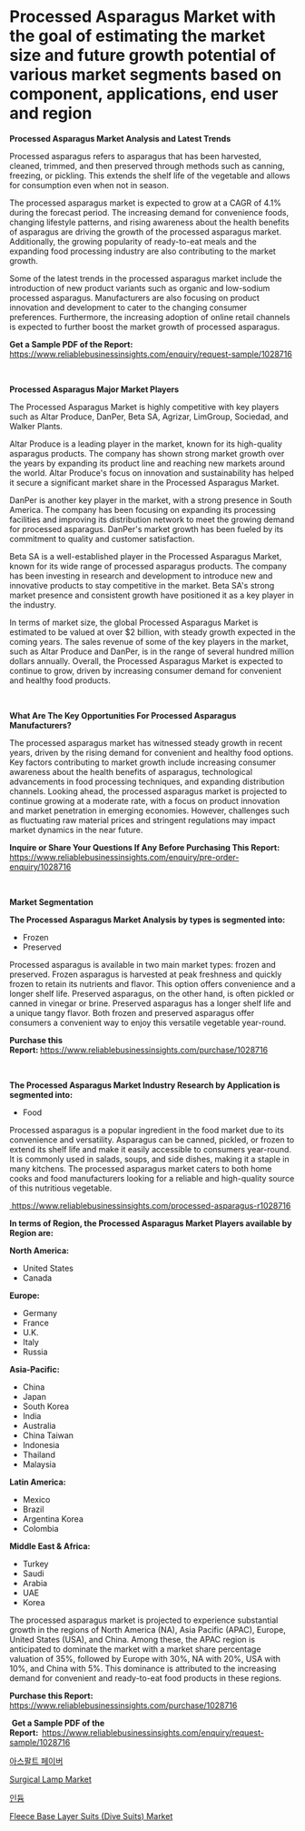<p><h1>Processed Asparagus Market with the goal of estimating the market size and future growth potential of various market segments based on component, applications, end user and region</h1></p><p><strong>Processed Asparagus Market Analysis and Latest Trends</strong></p>
<p><p>Processed asparagus refers to asparagus that has been harvested, cleaned, trimmed, and then preserved through methods such as canning, freezing, or pickling. This extends the shelf life of the vegetable and allows for consumption even when not in season.</p><p>The processed asparagus market is expected to grow at a CAGR of 4.1% during the forecast period. The increasing demand for convenience foods, changing lifestyle patterns, and rising awareness about the health benefits of asparagus are driving the growth of the processed asparagus market. Additionally, the growing popularity of ready-to-eat meals and the expanding food processing industry are also contributing to the market growth.</p><p>Some of the latest trends in the processed asparagus market include the introduction of new product variants such as organic and low-sodium processed asparagus. Manufacturers are also focusing on product innovation and development to cater to the changing consumer preferences. Furthermore, the increasing adoption of online retail channels is expected to further boost the market growth of processed asparagus.</p></p>
<p><strong>Get a Sample PDF of the Report:&nbsp;</strong> <a href="https://www.reliablebusinessinsights.com/enquiry/request-sample/1028716">https://www.reliablebusinessinsights.com/enquiry/request-sample/1028716</a></p>
<p>&nbsp;</p>
<p><strong>Processed Asparagus Major Market Players</strong></p>
<p><p>The Processed Asparagus Market is highly competitive with key players such as Altar Produce, DanPer, Beta SA, Agrizar, LimGroup, Sociedad, and Walker Plants. </p><p>Altar Produce is a leading player in the market, known for its high-quality asparagus products. The company has shown strong market growth over the years by expanding its product line and reaching new markets around the world. Altar Produce's focus on innovation and sustainability has helped it secure a significant market share in the Processed Asparagus Market.</p><p>DanPer is another key player in the market, with a strong presence in South America. The company has been focusing on expanding its processing facilities and improving its distribution network to meet the growing demand for processed asparagus. DanPer's market growth has been fueled by its commitment to quality and customer satisfaction.</p><p>Beta SA is a well-established player in the Processed Asparagus Market, known for its wide range of processed asparagus products. The company has been investing in research and development to introduce new and innovative products to stay competitive in the market. Beta SA's strong market presence and consistent growth have positioned it as a key player in the industry.</p><p>In terms of market size, the global Processed Asparagus Market is estimated to be valued at over $2 billion, with steady growth expected in the coming years. The sales revenue of some of the key players in the market, such as Altar Produce and DanPer, is in the range of several hundred million dollars annually. Overall, the Processed Asparagus Market is expected to continue to grow, driven by increasing consumer demand for convenient and healthy food products.</p></p>
<p>&nbsp;</p>
<p><strong>What Are The Key Opportunities For Processed Asparagus Manufacturers?</strong></p>
<p><p>The processed asparagus market has witnessed steady growth in recent years, driven by the rising demand for convenient and healthy food options. Key factors contributing to market growth include increasing consumer awareness about the health benefits of asparagus, technological advancements in food processing techniques, and expanding distribution channels. Looking ahead, the processed asparagus market is projected to continue growing at a moderate rate, with a focus on product innovation and market penetration in emerging economies. However, challenges such as fluctuating raw material prices and stringent regulations may impact market dynamics in the near future.</p></p>
<p><strong>Inquire or Share Your Questions If Any Before Purchasing This Report:</strong> <a href="https://www.reliablebusinessinsights.com/enquiry/pre-order-enquiry/1028716">https://www.reliablebusinessinsights.com/enquiry/pre-order-enquiry/1028716</a></p>
<p>&nbsp;</p>
<p><strong>Market Segmentation</strong></p>
<p><strong>The Processed Asparagus Market Analysis by types is segmented into:</strong></p>
<p><ul><li>Frozen</li><li>Preserved</li></ul></p>
<p><p>Processed asparagus is available in two main market types: frozen and preserved. Frozen asparagus is harvested at peak freshness and quickly frozen to retain its nutrients and flavor. This option offers convenience and a longer shelf life. Preserved asparagus, on the other hand, is often pickled or canned in vinegar or brine. Preserved asparagus has a longer shelf life and a unique tangy flavor. Both frozen and preserved asparagus offer consumers a convenient way to enjoy this versatile vegetable year-round.</p></p>
<p><strong>Purchase this Report:&nbsp;</strong><a href="https://www.reliablebusinessinsights.com/purchase/1028716">https://www.reliablebusinessinsights.com/purchase/1028716</a></p>
<p>&nbsp;</p>
<p><strong>The Processed Asparagus Market Industry Research by Application is segmented into:</strong></p>
<p><ul><li>Food</li></ul></p>
<p><p>Processed asparagus is a popular ingredient in the food market due to its convenience and versatility. Asparagus can be canned, pickled, or frozen to extend its shelf life and make it easily accessible to consumers year-round. It is commonly used in salads, soups, and side dishes, making it a staple in many kitchens. The processed asparagus market caters to both home cooks and food manufacturers looking for a reliable and high-quality source of this nutritious vegetable.</p></p>
<p><a href="https://www.reliablebusinessinsights.com/processed-asparagus-r1028716">&nbsp;https://www.reliablebusinessinsights.com/processed-asparagus-r1028716</a></p>
<p><strong>In terms of Region, the Processed Asparagus Market Players available by Region are:</strong></p>
<p>
    <p> <strong> North America: </strong>
        <ul>
            <li>United States</li>
            <li>Canada</li>
        </ul>
        </p> 
    <p> <strong> Europe: </strong>
        <ul>
            <li>Germany</li>
            <li>France</li>
            <li>U.K.</li>
            <li>Italy</li>
            <li>Russia</li>
        </ul>
        </p> 
    <p> <strong> Asia-Pacific: </strong>
        <ul>
            <li>China</li>
            <li>Japan</li>
            <li>South Korea</li>
            <li>India</li>
            <li>Australia</li>
            <li>China Taiwan</li>
            <li>Indonesia</li>
            <li>Thailand</li>
            <li>Malaysia</li>
        </ul>
        </p> 
    <p> <strong> Latin America: </strong>
        <ul>
            <li>Mexico</li>
            <li>Brazil</li>
            <li>Argentina Korea</li>
            <li>Colombia</li>
        </ul>
        </p> 
    <p> <strong> Middle East & Africa: </strong>
        <ul>
            <li>Turkey</li>
            <li>Saudi</li>
            <li>Arabia</li>
            <li>UAE</li>
            <li>Korea</li>
        </ul>
    </p>
    </p>
<p><p>The processed asparagus market is projected to experience substantial growth in the regions of North America (NA), Asia Pacific (APAC), Europe, United States (USA), and China. Among these, the APAC region is anticipated to dominate the market with a market share percentage valuation of 35%, followed by Europe with 30%, NA with 20%, USA with 10%, and China with 5%. This dominance is attributed to the increasing demand for convenient and ready-to-eat food products in these regions.</p></p>
<p><strong>Purchase this Report: </strong><a href="https://www.reliablebusinessinsights.com/purchase/1028716">https://www.reliablebusinessinsights.com/purchase/1028716</a></p>
<p>&nbsp;<strong>Get a Sample PDF of the Report:&nbsp;&nbsp;</strong><a href="https://www.reliablebusinessinsights.com/enquiry/request-sample/1028716">https://www.reliablebusinessinsights.com/enquiry/request-sample/1028716</a></p>
<p><strong></strong></p>
<p><p><a href="https://github.com/novabrown3/Market-Research-Report-List-1/blob/main/602192678496.md">아스팔트 페이버</a></p><p><a href="https://github.com/ElmoRunolfsson2023/Market-Research-Report-List-1/blob/main/surgical-lamp-market.md">Surgical Lamp Market</a></p><p><a href="https://github.com/durgin521/Market-Research-Report-List-1/blob/main/447452778497.md">인듐</a></p><p><a href="https://issuu.com/reportprime-2/docs/fleece-base-layer-suits-dive-suits-market-size-203">Fleece Base Layer Suits (Dive Suits) Market</a></p></p>